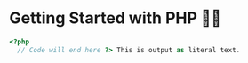 # Getting Started with PHP 🐘🌷

```php
<?php
  // Code will end here ?> This is output as literal text.

  
```


